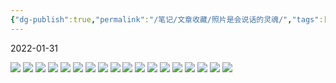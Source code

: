 ```yaml
---
{"dg-publish":true,"permalink":"/笔记/文章收藏/照片是会说话的灵魂/","tags":["老照片 情感"],"noteIcon":""}
---
```


2022-01-31

![](https://cdn.jsdelivr.net/gh/dxfeiyun/saveim@main/img/202307111017289.png)
![](https://cdn.jsdelivr.net/gh/dxfeiyun/saveim@main/img/202307111017290.png)
![](https://cdn.jsdelivr.net/gh/dxfeiyun/saveim@main/img/202307111017291.png)
![](https://cdn.jsdelivr.net/gh/dxfeiyun/saveim@main/img/202307111017292.png)
![](https://cdn.jsdelivr.net/gh/dxfeiyun/saveim@main/img/202307111017293.png)
![](https://cdn.jsdelivr.net/gh/dxfeiyun/saveim@main/img/202307111017294.png)
![](https://cdn.jsdelivr.net/gh/dxfeiyun/saveim@main/img/202307111017295.png)
![](https://cdn.jsdelivr.net/gh/dxfeiyun/saveim@main/img/202307111017296.png)
![](https://cdn.jsdelivr.net/gh/dxfeiyun/saveim@main/img/202307111017297.png)
![](https://cdn.jsdelivr.net/gh/dxfeiyun/saveim@main/img/202307111017298.png)
![](https://cdn.jsdelivr.net/gh/dxfeiyun/saveim@main/img/202307111017299.png)
![](https://cdn.jsdelivr.net/gh/dxfeiyun/saveim@main/img/202307111017300.png)
![](https://cdn.jsdelivr.net/gh/dxfeiyun/saveim@main/img/202307111017301.png)
![](https://cdn.jsdelivr.net/gh/dxfeiyun/saveim@main/img/202307111017302.png)
![](https://cdn.jsdelivr.net/gh/dxfeiyun/saveim@main/img/202307111017303.png)
![](https://cdn.jsdelivr.net/gh/dxfeiyun/saveim@main/img/202307111017304.png)
![](https://cdn.jsdelivr.net/gh/dxfeiyun/saveim@main/img/202307111017305.png)
![](https://cdn.jsdelivr.net/gh/dxfeiyun/saveim@main/img/202307111017306.png)
